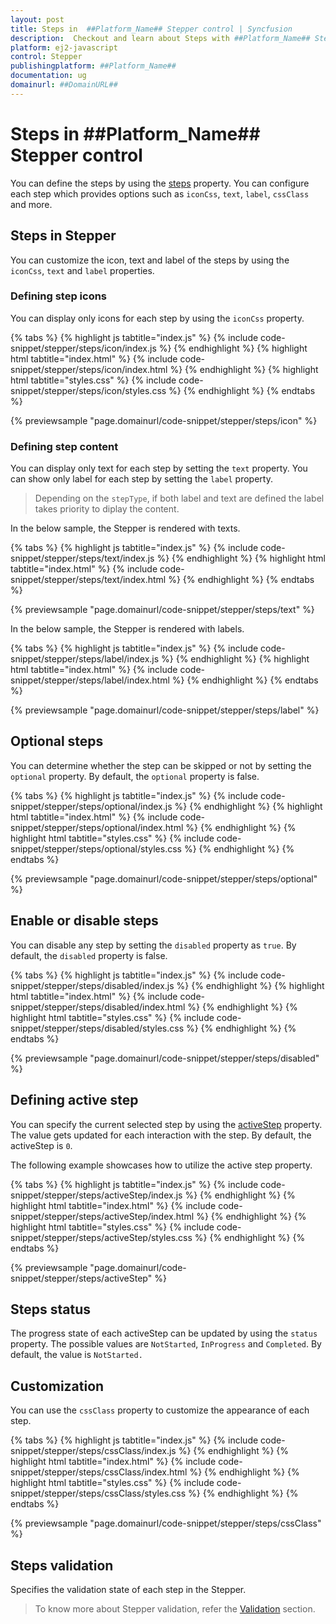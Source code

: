 ```yaml
---
layout: post
title: Steps in  ##Platform_Name## Stepper control | Syncfusion
description:  Checkout and learn about Steps with ##Platform_Name## Stepper control of Syncfusion Essential JS 2 and more details.
platform: ej2-javascript
control: Stepper
publishingplatform: ##Platform_Name##
documentation: ug
domainurl: ##DomainURL##
---
```


# Steps in ##Platform_Name## Stepper control

You can define the steps by using the [steps](https://ej2.syncfusion.com/javascript/documentation/api/stepper/#steps) property. You can configure each step which provides options such as `iconCss`, `text`, `label`, `cssClass` and more.

## Steps in Stepper

You can customize the icon, text and label of the steps by using the `iconCss`, `text` and `label` properties.

### Defining step icons

You can display only icons for each step by using the `iconCss` property.

{% tabs %}
{% highlight js tabtitle="index.js" %}
{% include code-snippet/stepper/steps/icon/index.js %}
{% endhighlight %}
{% highlight html tabtitle="index.html" %}
{% include code-snippet/stepper/steps/icon/index.html %}
{% endhighlight %}
{% highlight html tabtitle="styles.css" %}
{% include code-snippet/stepper/steps/icon/styles.css %}
{% endhighlight %}
{% endtabs %}

{% previewsample "page.domainurl/code-snippet/stepper/steps/icon" %}

### Defining step content

You can display only text for each step by setting the `text` property. You can show only label for each step by setting the `label` property.

> Depending on the `stepType`, if both label and text are defined the label takes priority to diplay the content.

In the below sample, the Stepper is rendered with texts.

{% tabs %}
{% highlight js tabtitle="index.js" %}
{% include code-snippet/stepper/steps/text/index.js %}
{% endhighlight %}
{% highlight html tabtitle="index.html" %}
{% include code-snippet/stepper/steps/text/index.html %}
{% endhighlight %}
{% endtabs %}

{% previewsample "page.domainurl/code-snippet/stepper/steps/text" %}

In the below sample, the Stepper is rendered with labels.

{% tabs %}
{% highlight js tabtitle="index.js" %}
{% include code-snippet/stepper/steps/label/index.js %}
{% endhighlight %}
{% highlight html tabtitle="index.html" %}
{% include code-snippet/stepper/steps/label/index.html %}
{% endhighlight %}
{% endtabs %}

{% previewsample "page.domainurl/code-snippet/stepper/steps/label" %}

## Optional steps

You can determine whether the step can be skipped or not by setting the `optional` property. By default, the `optional` property is false.

{% tabs %}
{% highlight js tabtitle="index.js" %}
{% include code-snippet/stepper/steps/optional/index.js %}
{% endhighlight %}
{% highlight html tabtitle="index.html" %}
{% include code-snippet/stepper/steps/optional/index.html %}
{% endhighlight %}
{% highlight html tabtitle="styles.css" %}
{% include code-snippet/stepper/steps/optional/styles.css %}
{% endhighlight %}
{% endtabs %}

{% previewsample "page.domainurl/code-snippet/stepper/steps/optional" %}

## Enable or disable steps

You can disable any step by setting the `disabled` property as `true`. By default, the `disabled` property is false.

{% tabs %}
{% highlight js tabtitle="index.js" %}
{% include code-snippet/stepper/steps/disabled/index.js %}
{% endhighlight %}
{% highlight html tabtitle="index.html" %}
{% include code-snippet/stepper/steps/disabled/index.html %}
{% endhighlight %}
{% highlight html tabtitle="styles.css" %}
{% include code-snippet/stepper/steps/disabled/styles.css %}
{% endhighlight %}
{% endtabs %}

{% previewsample "page.domainurl/code-snippet/stepper/steps/disabled" %}

## Defining active step

You can specify the current selected step by using the [activeStep](https://ej2.syncfusion.com/javascript/documentation/api/stepper#activestep) property. The value gets updated for each interaction with the step. By default, the activeStep is `0`.

The following example showcases how to utilize the active step property.

{% tabs %}
{% highlight js tabtitle="index.js" %}
{% include code-snippet/stepper/steps/activeStep/index.js %}
{% endhighlight %}
{% highlight html tabtitle="index.html" %}
{% include code-snippet/stepper/steps/activeStep/index.html %}
{% endhighlight %}
{% highlight html tabtitle="styles.css" %}
{% include code-snippet/stepper/steps/activeStep/styles.css %}
{% endhighlight %}
{% endtabs %}

{% previewsample "page.domainurl/code-snippet/stepper/steps/activeStep" %}

## Steps status

The progress state of each activeStep can be updated by using the `status` property. The possible values are `NotStarted`, `InProgress` and `Completed`. By default, the value is `NotStarted.`

## Customization

You can use the `cssClass` property to customize the appearance of each step.

{% tabs %}
{% highlight js tabtitle="index.js" %}
{% include code-snippet/stepper/steps/cssClass/index.js %}
{% endhighlight %}
{% highlight html tabtitle="index.html" %}
{% include code-snippet/stepper/steps/cssClass/index.html %}
{% endhighlight %}
{% highlight html tabtitle="styles.css" %}
{% include code-snippet/stepper/steps/cssClass/styles.css %}
{% endhighlight %}
{% endtabs %}

{% previewsample "page.domainurl/code-snippet/stepper/steps/cssClass" %}

## Steps validation

Specifies the validation state of each step in the Stepper.

> To know more about Stepper validation, refer the [Validation](./stepper-validation#validating-steps) section.